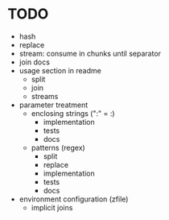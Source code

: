 # TODO
- hash
- replace
- stream: consume in chunks until separator
- join docs
- usage section in readme 
  - split
  - join
  - streams
- parameter treatment
  - enclosing strings (":" = :)
    - implementation
    - tests
    - docs
  - patterns (regex)
    - split
    - replace
    - implementation
    - tests
    - docs
- environment configuration (zfile)
  - implicit joins

